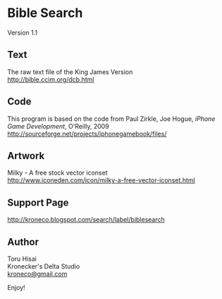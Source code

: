 Bible Search
============

Version 1.1

Text
---------

The raw text file of the King James Version
<br/>
http://bible.ccim.org/dcb.html


Code
--------

This program is based on the code from
Paul Zirkle, Joe Hogue, *iPhone Game Development*, O'Reilly, 2009
<br/>
http://sourceforge.net/projects/iphonegamebook/files/


Artwork
-------

Milky - A free stock vector iconset
<br/>
http://www.iconeden.com/icon/milky-a-free-vector-iconset.html


Support Page
------------

http://kroneco.blogspot.com/search/label/biblesearch


Author
------

Toru Hisai
<br/>
Kronecker's Delta Studio
<br/>
kroneco@gmail.com


Enjoy!

